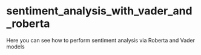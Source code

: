 # sentiment_analysis_with_vader_and_roberta
Here you can see how to perform sentiment analysis via Roberta and Vader models
